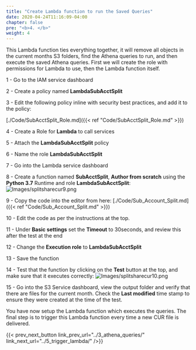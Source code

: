 ```yaml
---
title: "Create Lambda function to run the Saved Queries"
date: 2020-04-24T11:16:09-04:00
chapter: false
pre: "<b>4. </b>"
weight: 4
---
```

This Lambda function ties everything together, it will remove all objects in the current months S3 folders, find the Athena queries to run, and then execute the saved Athena queries. First we will create the role with permissions for Lambda to use, then the Lambda function itself.

1 - Go to the IAM service dashboard

2 - Create a policy named **LambdaSubAcctSplit**

3 - Edit the following policy inline with security best practices, and add it to the policy:

[./Code/SubAcctSplit_Role.md]({{< ref "Code/SubAcctSplit_Role.md" >}})

4 - Create a Role for **Lambda** to call services

5 - Attach the **LambdaSubAcctSplit** policy

6 - Name the role **LambdaSubAcctSplit**

7 - Go into the Lambda service dashboard

8 - Create a function named **SubAcctSplit**, **Author from scratch** using the **Python 3.7** Runtime and role **LambdaSubAcctSplit**:  
![Images/splitsharecur9.png](/Cost/300_Splitting_Sharing_CUR_Access/Images/splitsharecur9.png)

9 - Copy the code into the editor from here:
[./Code/Sub_Account_Split.md]({{< ref "Code/Sub_Account_Split.md" >}})

10 - Edit the code as per the instructions at the top.

11 - Under **Basic settings** set the **Timeout** to 30seconds, and review this after the test at the end

12 - Change the **Execution role** to **LambdaSubAcctSplit**  

13 - Save the function

14 - Test that the function by clicking on the **Test** button at the top, and make sure that it executes correctly:
![Images/splitsharecur10.png](/Cost/300_Splitting_Sharing_CUR_Access/Images/splitsharecur10.png)

15 - Go into the S3 Service dashboard, view the output folder and verify that there are files for the current month. Check the **Last modified** time stamp to ensure they were created at the time of the test.



You have now setup the Lambda function which executes the queries. The final step is to trigger this Lambda function every time a new CUR file is delivered.

{{< prev_next_button link_prev_url="../3_athena_queries/" link_next_url="../5_trigger_lambda/" />}}